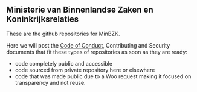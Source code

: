 ## Ministerie van Binnenlandse Zaken en Koninkrijksrelaties

These are the github repositories for MinBZK.

Here we will post the [Code of Conduct](https://github.com/MinBZK/.github/blob/master/CODE_OF_CONDUCT.md), Contributing and Security documents that fit these types of repositories as soon as they are ready:

- code completely public and accessible
- code sourced from private repository here or elsewhere
- code that was made public due to a Woo request making it focused on transparency and not reuse.